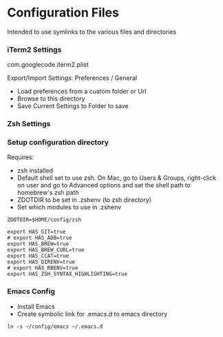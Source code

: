 # Configuration Files
Intended to use symlinks to the various files and directories

### iTerm2 Settings
com.googlecode.iterm2.plist

Export/Import Settings:
Preferences / General
* Load preferences from a custom folder or Url
* Browse to this directory
* Save Current Settings to Folder to save

### Zsh Settings
### Setup configuration directory

Requires:
* zsh installed
* Default shell set to use zsh. On Mac, go to Users & Groups,
  right-click on user and go to Advanced options and set the
  shell path to homebrew's zsh path
* ZDOTDIR to be set in .zshenv (to zsh directory)
* Set which modules to use in .zshenv

```
ZDOTDIR=$HOME/config/zsh

export HAS_GIT=true
# export HAS_ADB=true
export HAS_BREW=true
export HAS_BREW_CURL=true
export HAS_CCAT=true
export HAS_DIRENV=true
# export HAS_RBENV=true
export HAS_ZSH_SYNTAX_HIGHLIGHTING=true
```

### Emacs Config
* Install Emacs
* Create symbolic link for .emacs.d to emacs directory
```
ln -s ~/config/emacs ~/.emacs.d
```